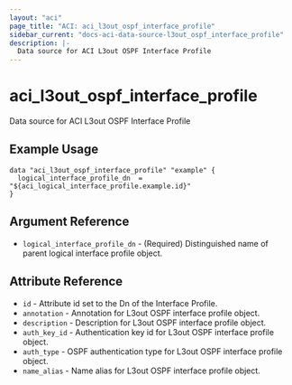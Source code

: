 ```yaml
---
layout: "aci"
page_title: "ACI: aci_l3out_ospf_interface_profile"
sidebar_current: "docs-aci-data-source-l3out_ospf_interface_profile"
description: |-
  Data source for ACI L3out OSPF Interface Profile
---
```


# aci_l3out_ospf_interface_profile #
Data source for ACI L3out OSPF Interface Profile

## Example Usage ##

```hcl
data "aci_l3out_ospf_interface_profile" "example" {
  logical_interface_profile_dn  = "${aci_logical_interface_profile.example.id}"
}
```


## Argument Reference ##

* `logical_interface_profile_dn` - (Required) Distinguished name of parent logical interface profile object.



## Attribute Reference

* `id` - Attribute id set to the Dn of the Interface Profile.
* `annotation` - Annotation for L3out OSPF interface profile object.
* `description` - Description for L3out OSPF interface profile object.
* `auth_key_id` - Authentication key id for L3out OSPF interface profile object.
* `auth_type` - OSPF authentication type for L3out OSPF interface profile object.
* `name_alias` - Name alias for L3out OSPF interface profile object.
